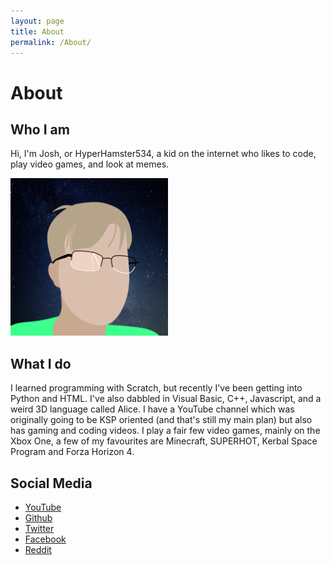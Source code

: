 ```yaml
---
layout: page
title: About
permalink: /About/
---
```


# About

## Who I am

Hi, I'm Josh, or HyperHamster534, a kid on the internet who likes to code, play video games, and look at memes.

<img  width="50%" src="/assets/logopersonal.png">

## What I do

I learned programming with Scratch, but recently I've been getting into Python and HTML. I've also dabbled in Visual Basic, C++, Javascript, and a weird 3D language called Alice. I have a YouTube channel which was originally going to be KSP oriented (and that's still my main plan) but also has gaming and coding videos. I play a fair few video games, mainly on the Xbox One, a few of my favourites are Minecraft, SUPERHOT, Kerbal Space Program and Forza Horizon 4.

## Social Media

<ul>
			<li><span class="socicon text socicon-youtube"></span><a href="https://www.youtube.com/channel/UCs6xm-dG9-NVL9UDl_kdGHQ"> YouTube</a></li>
			<li><span class="socicon text socicon-github"></span><a href="https://github.com/HyperHamster535/"> Github</a></li>
			<li><span class="socicon text socicon-twitter"></span><a href="https://twitter.com/HHamster534"> Twitter</a></li>
			<li><span class="socicon text socicon-facebook"></span><a href="https://facebook.com/hyperhamster534"> Facebook</a></li>
			<li><span class="socicon text socicon-reddit"></span><a href="https://reddit.com/r/hyperhamster534"> Reddit</a></li>
		</ul>